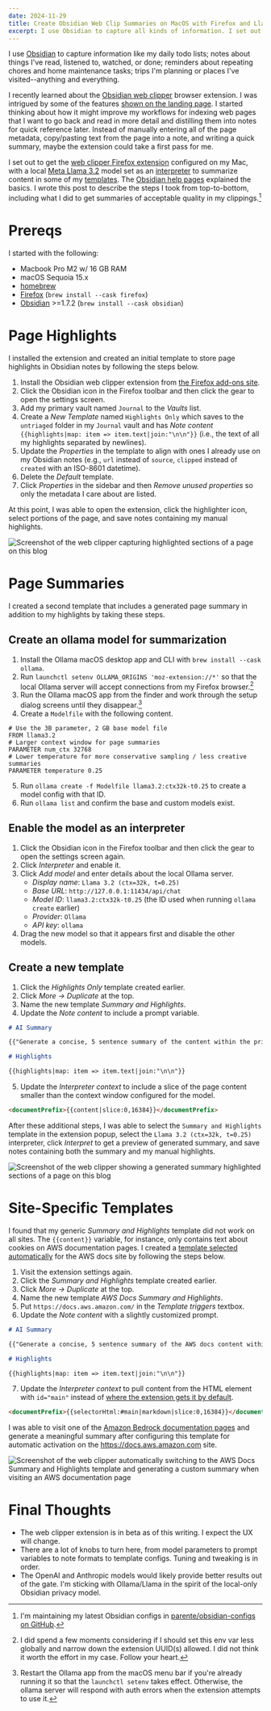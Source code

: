 ```yaml
---
date: 2024-11-29
title: Create Obsidian Web Clip Summaries on MacOS with Firefox and Llama 3.2
excerpt: I use Obsidian to capture all kinds of information. I set out to get the Obsidian web clipper Firefox extension configured on my Mac with a local Meta Llama 3.2 model to summarize content. This post explains the steps I took top-to-bottom.
---
```


I use [Obsidian](https://obsidian.md) to capture information like my daily todo lists; notes about things I've read, listened to, watched, or done; reminders about repeating chores and home maintenance tasks; trips I'm planning or places I've visited--anything and everything.

I recently learned about the [Obsidian web clipper](https://github.com/obsidianmd/obsidian-clipper) browser extension. I was intrigued by some of the features [shown on the landing page](https://obsidian.md/clipper). I started thinking about how it might improve my workflows for indexing web pages that I want to go back and read in more detail and distilling them into notes for quick reference later. Instead of manually entering all of the page metadata, copy/pasting text from the page into a note, and writing a quick summary, maybe the extension could take a first pass for me.

I set out to get the [web clipper Firefox extension](https://addons.mozilla.org/en-US/firefox/addon/web-clipper-obsidian/) configured on my Mac, with a local [Meta Llama 3.2](https://ollama.com/library/llama3.2) model set as an [interpreter](https://help.obsidian.md/web-clipper/interpreter) to summarize content in some of my [templates](https://help.obsidian.md/web-clipper/templates). The [Obsidian help pages](https://help.obsidian.md/web-clipper) explained the basics. I wrote this post to describe the steps I took from top-to-bottom, including what I did to get summaries of acceptable quality in my clippings.[^1]

# Prereqs

I started with the following:

- Macbook Pro M2 w/ 16 GB RAM
- macOS Sequoia 15.x
- [homebrew](https://brew.sh)
- [Firefox](https://www.mozilla.org/en-US/firefox/) (`brew install --cask firefox`)
- [Obsidian](https://obsidian.md) >=1.7.2 (`brew install --cask obsidian`)

# Page Highlights

I installed the extension and created an initial template to store page highlights in Obsidian notes by following the steps below.

1. Install the Obsidian web clipper extension from [the Firefox add-ons site](https://addons.mozilla.org/en-US/firefox/addon/web-clipper-obsidian/).
2. Click the Obsidian icon in the Firefox toolbar and then click the gear to open the settings screen.
3. Add my primary vault named `Journal` to the _Vaults_ list.
4. Create a _New Template_ named `Highlights Only` which saves to the `untriaged` folder in my `Journal` vault and has _Note content_ `{{highlights|map: item => item.text|join:"\n\n"}}` (i.e., the text of all my highlights separated by newlines).
5. Update the _Properties_ in the template to align with ones I already use on my Obsidian notes (e.g., `url` instead of `source`, `clipped` instead of `created` with an ISO-8601 datetime).
6. Delete the _Default_ template.
7. Click _Properties_ in the sidebar and then _Remove unused properties_ so only the metadata I care about are listed.

At this point, I was able to open the extension, click the highlighter icon, select portions of the page, and save notes containing my manual highlights.

![Screenshot of the web clipper capturing highlighted sections of a page on this blog](./clip-highlights.png)

# Page Summaries

I created a second template that includes a generated page summary in addition to my highlights by taking these steps.

## Create an ollama model for summarization

1. Install the Ollama macOS desktop app and CLI with `brew install --cask ollama`.
2. Run `launchctl setenv OLLAMA_ORIGINS 'moz-extension://*'` so that the local Ollama server will accept connections from my Firefox browser.[^2]
3. Run the Ollama macOS app from the finder and work through the setup dialog screens until they disappear.[^3]
4. Create a `Modelfile` with the following content.

```
# Use the 3B parameter, 2 GB base model file
FROM llama3.2
# Larger context window for page summaries
PARAMETER num_ctx 32768
# Lower temperature for more conservative sampling / less creative summaries
PARAMETER temperature 0.25
```

5. Run `ollama create -f Modelfile llama3.2:ctx32k-t0.25` to create a model config with that ID.
6. Run `ollama list` and confirm the base and custom models exist.

## Enable the model as an interpreter

1. Click the Obsidian icon in the Firefox toolbar and then click the gear to open the settings screen again.
2. Click _Interpreter_ and enable it.
3. Click _Add model_ and enter details about the local Ollama server.
   - _Display name_: `Llama 3.2 (ctx=32k, t=0.25)`
   - _Base URL_: `http://127.0.0.1:11434/api/chat`
   - _Model ID_: `llama3.2:ctx32k-t0.25` (the ID used when running `ollama create` earlier)
   - _Provider_: `Ollama`
   - _API key_: `ollama`
4. Drag the new model so that it appears first and disable the other models.

## Create a new template

1. Click the _Highlights Only_ template created earlier.
2. Click _More -> Duplicate_ at the top.
3. Name the new template _Summary and Highlights_.
4. Update the _Note content_ to include a prompt variable.

```markdown
# AI Summary

{{"Generate a concise, 5 sentence summary of the content within the prior <documentPrefix></documentPrefix> tags."|strip_tags}}

# Highlights

{{highlights|map: item => item.text|join:"\n\n"}}
```

5. Update the _Interpreter context_ to include a slice of the page content smaller than the context window configured for the model.

```markdown
<documentPrefix>{{content|slice:0,16384}}</documentPrefix>
```

After these additional steps, I was able to select the `Summary and Highlights` template in the extension popup, select the `Llama 3.2 (ctx=32k, t=0.25)` interpreter, click _Interpret_ to get a preview of generated summary, and save notes containing both the summary and my manual highlights.

![Screenshot of the web clipper showing a generated summary highlighted sections of a page on this blog](./clip-summary-and-highlights.png)

# Site-Specific Templates

I found that my generic _Summary and Highlights_ template did not work on all sites. The `{{content}}` variable, for instance, only contains text about cookies on AWS documentation pages. I created a [template selected automatically](https://help.obsidian.md/web-clipper/templates#Automatically+trigger+a+template) for the AWS docs site by following the steps below.

1. Visit the extension settings again.
2. Click the _Summary and Highlights_ template created earlier.
3. Click _More -> Duplicate_ at the top.
4. Name the new template _AWS Docs Summary and Highlights_.
5. Put `https://docs.aws.amazon.com/` in the _Template triggers_ textbox.
6. Update the _Note content_ with a slightly customized prompt.

```markdown
# AI Summary

{{"Generate a concise, 5 sentence summary of the AWS docs content within the prior <documentPrefix></documentPrefix> tags."|strip_tags}}

# Highlights

{{highlights|map: item => item.text|join:"\n\n"}}
```

7. Update the _Interpreter context_ to pull content from the HTML element with `id="main"` instead of [where the extension gets it by default](https://help.obsidian.md/web-clipper/troubleshoot#Some+content+is+missing).

```markdown
<documentPrefix>{{selectorHtml:#main|markdown|slice:0,16384}}</documentPrefix>
```

I was able to visit one of the [Amazon Bedrock documentation pages](https://docs.aws.amazon.com/bedrock/latest/userguide/tool-use-inference-call.html) and generate a meaningful summary after configuring this template for automatic activation on the https://docs.aws.amazon.com site.

![Screenshot of the web clipper automatically switching to the AWS Docs Summary and Highlights template and generating a custom summary when visiting an AWS documentation page](./clip-aws-docs.png)

# Final Thoughts

- The web clipper extension is in beta as of this writing. I expect the UX will change.
- There are a lot of knobs to turn here, from model parameters to prompt variables to note formats to template configs. Tuning and tweaking is in order.
- The OpenAI and Anthropic models would likely provide better results out of the gate. I'm sticking with Ollama/Llama in the spirit of the local-only Obsidian privacy model.

[^1]: I'm maintaining my latest Obsidian configs in [parente/obsidian-configs on GitHub](https://github.com/parente/obsidian-configs).
[^2]: I did spend a few moments considering if I should set this env var less globally and narrow down the extension UUID(s) allowed. I did not think it worth the effort in my case. Follow your heart.
[^3]: Restart the Ollama app from the macOS menu bar if you're already running it so that the `launchctl setenv` takes effect. Otherwise, the ollama server will respond with auth errors when the extension attempts to use it.
